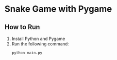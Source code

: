 # Snake Game with Pygame

## How to Run

1. Install Python and Pygame
2. Run the following command:
   ```
   python main.py
   ```
